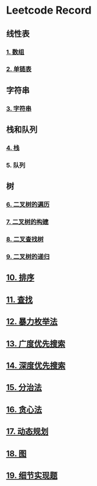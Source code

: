 # Leetcode Record

## 线性表
### [1. 数组](https://github.com/JasmineCAicai/leetcode-_/blob/0d775d9c7731f9e013ac3e312d341111fd360142/Array.md)
### [2. 单链表](https://github.com/JasmineCAicai/leetcode-_/blob/c1920f0187418e80597e54b8056cb6c559b96f67/LinkedList.md)
## 字符串
### [3. 字符串](https://github.com/JasmineCAicai/leetcode-_/blob/2810fc4e57b20f205395c231e2263ce7d2e33c57/String.md)
## 栈和队列
### [4. 栈](https://github.com/JasmineCAicai/leetcode-_/blob/3b732d896d096bfa6b76de4114548e42b9d53bee/Stack.md)
### 5. 队列
## 树
### [6. 二叉树的遍历](https://github.com/JasmineCAicai/leetcode-_/blob/acae7d7f16755eca3729b2a69c8aa1c8e58c4087/Tree_Traversal.md)
### [7. 二叉树的构建](https://github.com/JasmineCAicai/leetcode-_/blob/777b75c1053473584e66995b8ecdb48f6acd571c/Tree_Build.md)
### [8. 二叉查找树](https://github.com/JasmineCAicai/leetcode-_/blob/ed14b25bfab07ac5897a99d2154a77d17204f94d/Tree_Search.md)
### [9. 二叉树的递归](https://github.com/JasmineCAicai/leetcode-_/blob/256eae90c464abccf6faa3220ffdeda759848dd6/Tree_Recursive.md)
## [10. 排序](https://github.com/JasmineCAicai/leetcode-_/blob/2f797882b55762cf2396d2496cf4a232bb7a29f9/Sorting.md)
## [11. 查找](https://github.com/JasmineCAicai/leetcode-_/blob/591ce7fd52cf7e69700cd257f02fa30796e0ab17/Search.md)
## [12. 暴力枚举法]()
## [13. 广度优先搜索]()
## [14. 深度优先搜索]()
## [15. 分治法](https://github.com/JasmineCAicai/leetcode-_/blob/bd731bcbf7496026d54c13528e79a8fc576da9ba/Divide_and_Conquer.md)
## [16. 贪心法](https://github.com/JasmineCAicai/leetcode-_/blob/4edef0645d1b7f79ad962bf5a9b5a31d446363b6/Greedy.md)
## [17. 动态规划](https://github.com/JasmineCAicai/leetcode-_/blob/36668cdcde5515e47a072a39bc765a748630407a/Dynamic_Programming.md)
## [18. 图]()
## [19. 细节实现题](https://github.com/JasmineCAicai/leetcode-_/blob/ef1dc62d3f7407fad69e401ca83cb45d94cfe8d4/Details.md)
